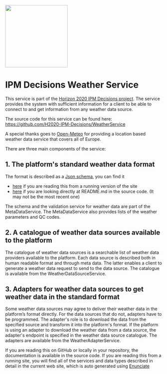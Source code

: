 <img src="https://ipmdecisions.net/media/phdj3qhd/output-onlinepngtools.png" width="200px;"/>

# IPM Decisions Weather Service
This service is part of the <a href="https://ipmdecisions.net/" target="new">Horizon 2020 IPM Decisions project</a>.
The service provides the system with sufficient information for a client to be able to connect to and get information from any weather data source. 

The source code for this service can be found here: <a href="https://github.com/H2020-IPM-Decisions/WeatherService" target="new">https://github.com/H2020-IPM-Decisions/WeatherService</a>

A special thanks goes to [Open-Meteo](https://open-meteo.com/) for providing a location based weather data service that covers all of Europe.

There are three main components of the service:

## 1. The platform's standard weather data format
The format is described as a <a href="https://json-schema.org/" target="new">Json schema</a>, you can find it 
<ul>
<li><a href="../rest/schema/weatherdata" target="new">here</a> if you are reading this from a running version of the site</li>
<li><a href="https://ipmdecisions.nibio.no/weather/rest/schema/weatherdata" target="new">here</a> if you are looking directly at README.md in the source code. (It may not be the most recent one)</li>
</ul>
The schema and the validation service for weather data are part of the MetaDataService. The MetaDataService also provides lists of the weather parameters and QC codes.

## 2. A catalogue of weather data sources available to the platform
The catalogue of weather data sources is a searchable list of weather data providers available to the platform. Each data source is described both in human readable format and through meta data. The latter enables a client to generate a weather data request to send to the data source. The catalogue is available from the WeatherDataSourceService.

## 3. Adapters for weather data sources to get weather data in the standard format
Some weather data sources may agree to deliver their weather data in the platform’s format directly. For the data sources that do not, adapters have to be programmed. The adapter's role is to download the data from the specified source and transform it into the platform's format. If the platform is using an adapter to download the weather data from a data source, the adapter's endpoint is specified in the weather data source catalogue.
The adapters are available from the WeatherAdapterService.

If you are reading this on GitHub or locally in your repository, the documentation is available in the source code. If you are reading this from a running site, you will find all of the services and data types described in detail in the current web site, which is auto generated using <a href="https://enunciate.webcohesion.com/" target="new">Enunciate</a>

